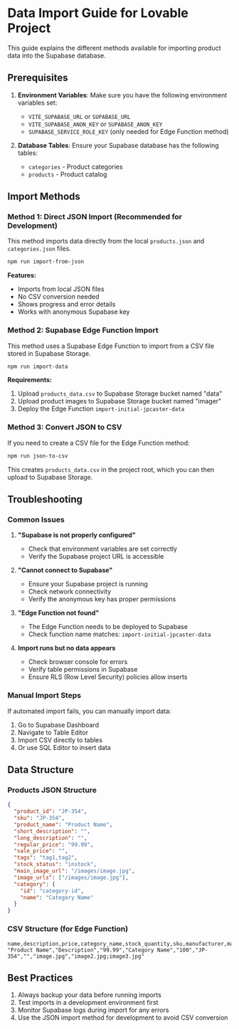 # Data Import Guide for Lovable Project

This guide explains the different methods available for importing product data into the Supabase database.

## Prerequisites

1. **Environment Variables**: Make sure you have the following environment variables set:
   - `VITE_SUPABASE_URL` or `SUPABASE_URL`
   - `VITE_SUPABASE_ANON_KEY` or `SUPABASE_ANON_KEY`
   - `SUPABASE_SERVICE_ROLE_KEY` (only needed for Edge Function method)

2. **Database Tables**: Ensure your Supabase database has the following tables:
   - `categories` - Product categories
   - `products` - Product catalog

## Import Methods

### Method 1: Direct JSON Import (Recommended for Development)

This method imports data directly from the local `products.json` and `categories.json` files.

```bash
npm run import-from-json
```

**Features:**
- Imports from local JSON files
- No CSV conversion needed
- Shows progress and error details
- Works with anonymous Supabase key

### Method 2: Supabase Edge Function Import

This method uses a Supabase Edge Function to import from a CSV file stored in Supabase Storage.

```bash
npm run import-data
```

**Requirements:**
1. Upload `products_data.csv` to Supabase Storage bucket named "data"
2. Upload product images to Supabase Storage bucket named "imager"
3. Deploy the Edge Function `import-initial-jpcaster-data`

### Method 3: Convert JSON to CSV

If you need to create a CSV file for the Edge Function method:

```bash
npm run json-to-csv
```

This creates `products_data.csv` in the project root, which you can then upload to Supabase Storage.

## Troubleshooting

### Common Issues

1. **"Supabase is not properly configured"**
   - Check that environment variables are set correctly
   - Verify the Supabase project URL is accessible

2. **"Cannot connect to Supabase"**
   - Ensure your Supabase project is running
   - Check network connectivity
   - Verify the anonymous key has proper permissions

3. **"Edge Function not found"**
   - The Edge Function needs to be deployed to Supabase
   - Check function name matches: `import-initial-jpcaster-data`

4. **Import runs but no data appears**
   - Check browser console for errors
   - Verify table permissions in Supabase
   - Ensure RLS (Row Level Security) policies allow inserts

### Manual Import Steps

If automated import fails, you can manually import data:

1. Go to Supabase Dashboard
2. Navigate to Table Editor
3. Import CSV directly to tables
4. Or use SQL Editor to insert data

## Data Structure

### Products JSON Structure
```json
{
  "product_id": "JP-354",
  "sku": "JP-354",
  "product_name": "Product Name",
  "short_description": "",
  "long_description": "",
  "regular_price": "99.99",
  "sale_price": "",
  "tags": "tag1,tag2",
  "stock_status": "instock",
  "main_image_url": "/images/image.jpg",
  "image_urls": ["/images/image.jpg"],
  "category": {
    "id": "category-id",
    "name": "Category Name"
  }
}
```

### CSV Structure (for Edge Function)
```
name,description,price,category_name,stock_quantity,sku,manufacturer,main_image_filename,additional_image_filenames
"Product Name","Description","99.99","Category Name","100","JP-354","","image.jpg","image2.jpg;image3.jpg"
```

## Best Practices

1. Always backup your data before running imports
2. Test imports in a development environment first
3. Monitor Supabase logs during import for any errors
4. Use the JSON import method for development to avoid CSV conversion
